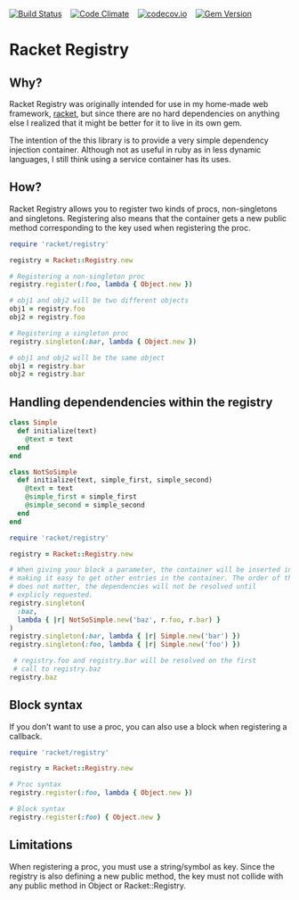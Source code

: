 [![Build Status](https://travis-ci.org/lasso/racket-registry.svg?branch=master)](https://travis-ci.org/lasso/racket-registry)&nbsp;&nbsp;&nbsp;&nbsp;[![Code Climate](https://codeclimate.com/github/lasso/racket-registry/badges/gpa.svg)](https://codeclimate.com/github/lasso/racket-registry)&nbsp;&nbsp;&nbsp;&nbsp;[![codecov.io](https://codecov.io/github/lasso/racket-registry/coverage.svg?branch=master)](https://codecov.io/github/lasso/racket-registry?branch=master)&nbsp;&nbsp;&nbsp;&nbsp;[![Gem Version](https://badge.fury.io/rb/racket-registry.svg)](http://badge.fury.io/rb/racket-registry)

# Racket Registry

## Why?
Racket Registry was originally intended for use in my home-made web framework, [racket](https://github.com/lasso/racket), but since there are no hard dependencies on anything else I realized that it might be better for it to live in its own gem.

The intention of the this library is to provide a very simple dependency injection container. Although not as useful in ruby as in less dynamic languages, I still think using a service container has its uses.

## How?
Racket Registry allows you to register two kinds of procs, non-singletons and singletons. Registering also means that the container gets a new public method corresponding to the key used when registering the proc.

```ruby
require 'racket/registry'

registry = Racket::Registry.new

# Registering a non-singleton proc
registry.register(:foo, lambda { Object.new })

# obj1 and obj2 will be two different objects
obj1 = registry.foo
obj2 = registry.foo

# Registering a singleton proc
registry.singleton(:bar, lambda { Object.new })

# obj1 and obj2 will be the same object
obj1 = registry.bar
obj2 = registry.bar
```

## Handling dependendencies within the registry

```ruby
class Simple
  def initialize(text)
    @text = text
  end
end

class NotSoSimple
  def initialize(text, simple_first, simple_second)
    @text = text
    @simple_first = simple_first
    @simple_second = simple_second
  end
end

require 'racket/registry'

registry = Racket::Registry.new

# When giving your block a parameter, the container will be inserted into it
# making it easy to get other entries in the container. The order of the registrations
# does not matter, the dependencies will not be resolved until
# explicly requested.
registry.singleton(
  :baz,
  lambda { |r| NotSoSimple.new('baz', r.foo, r.bar) }
)
registry.singleton(:bar, lambda { |r| Simple.new('bar') })
registry.singleton(:foo, lambda { |r| Simple.new('foo') })

 # registry.foo and registry.bar will be resolved on the first
 # call to registry.baz
registry.baz
```

## Block syntax

If you don't want to use a proc, you can also use a block when registering a callback.

```ruby
require 'racket/registry'

registry = Racket::Registry.new

# Proc syntax
registry.register(:foo, lambda { Object.new })

# Block syntax
registry.register(:foo) { Object.new }
```

## Limitations
When registering a proc, you must use a string/symbol as key. Since the registry is also defining a new public method, the key must not collide with any public method in Object or Racket::Registry.
